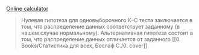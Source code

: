 [Online calculator](https://jumk.de/statistic-calculator/)
> Нулевая гипотеза для одновыборочного К–С теста заключается в том, что распределение данных соответствует заданному (в нашем случае нормальному). Альтернативная гипотеза состоит в том, что распределение данных отличается от заданного [[0. Books/Статистика для всех, Бослаф С./0. cover]]

